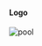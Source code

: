 #### Logo

![pool](https://user-images.githubusercontent.com/1202022/80389646-b52ceb00-8881-11ea-94fe-07dfa54af59b.jpg)

